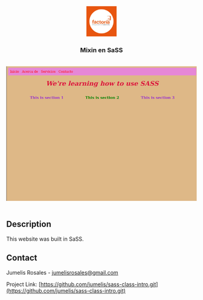<div align="center">
    <img src="img/logo-redondo-f5.png" alt="Logo" width="80" height="80">
<h3 align="center">Mixin en SaSS</h3>
</div>
 <br />
<div align="center">
    <img src="img/Captura.png" alt="portada">
    <br />
</div>
<br />

## Description

This website was built in SaSS.
<br />

<!-- CONTACT -->

## Contact

Jumelis Rosales - jumelisrosales@gmail.com

Project Link: [https://github.com/jumelis/sass-class-intro.git](https://github.com/jumelis/sass-class-intro.git)
